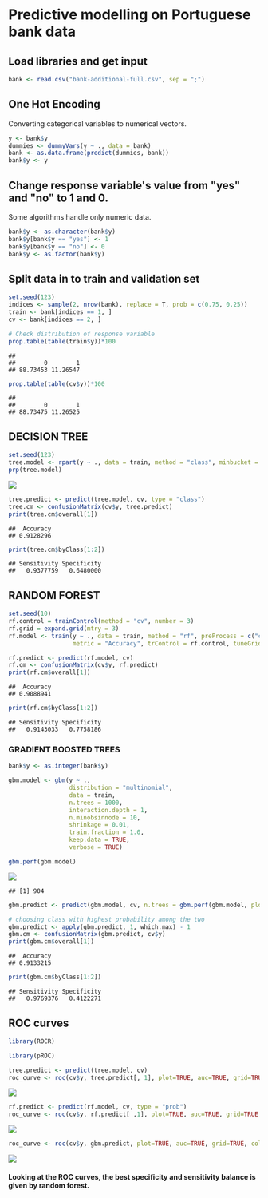 Predictive modelling on Portuguese bank data
================

Load libraries and get input
----------------------------

``` r
bank <- read.csv("bank-additional-full.csv", sep = ";")
```

One Hot Encoding
----------------

Converting categorical variables to numerical vectors.

``` r
y <- bank$y
dummies <- dummyVars(y ~ ., data = bank)
bank <- as.data.frame(predict(dummies, bank))
bank$y <- y
```

Change response variable's value from "yes" and "no" to 1 and 0.
----------------------------------------------------------------

Some algorithms handle only numeric data.

``` r
bank$y <- as.character(bank$y)
bank$y[bank$y == "yes"] <- 1
bank$y[bank$y == "no"] <- 0
bank$y <- as.factor(bank$y)
```

Split data in to train and validation set
-----------------------------------------

``` r
set.seed(123)
indices <- sample(2, nrow(bank), replace = T, prob = c(0.75, 0.25))
train <- bank[indices == 1, ]
cv <- bank[indices == 2, ]

# Check distribution of response variable
prop.table(table(train$y))*100
```

    ## 
    ##        0        1 
    ## 88.73453 11.26547

``` r
prop.table(table(cv$y))*100
```

    ## 
    ##        0        1 
    ## 88.73475 11.26525

DECISION TREE
-------------

``` r
set.seed(123)
tree.model <- rpart(y ~ ., data = train, method = "class", minbucket = 10)
prp(tree.model) 
```

![](modelling_bank_data_files/figure-markdown_github/unnamed-chunk-5-1.png)

``` r
tree.predict <- predict(tree.model, cv, type = "class")
tree.cm <- confusionMatrix(cv$y, tree.predict)
print(tree.cm$overall[1])
```

    ##  Accuracy 
    ## 0.9128296

``` r
print(tree.cm$byClass[1:2])
```

    ## Sensitivity Specificity 
    ##   0.9377759   0.6480000

RANDOM FOREST
-------------

``` r
set.seed(10)
rf.control = trainControl(method = "cv", number = 3)
rf.grid = expand.grid(mtry = 3)
rf.model <- train(y ~ ., data = train, method = "rf", preProcess = c("center", "scale"),
                  metric = "Accuracy", trControl = rf.control, tuneGrid = rf.grid)

rf.predict <- predict(rf.model, cv)
rf.cm <- confusionMatrix(cv$y, rf.predict)
print(rf.cm$overall[1])
```

    ##  Accuracy 
    ## 0.9088941

``` r
print(rf.cm$byClass[1:2])
```

    ## Sensitivity Specificity 
    ##   0.9143033   0.7758186

### GRADIENT BOOSTED TREES

``` r
bank$y <- as.integer(bank$y)

gbm.model <- gbm(y ~ .,
                 distribution = "multinomial",
                 data = train,
                 n.trees = 1000,
                 interaction.depth = 1,
                 n.minobsinnode = 10,
                 shrinkage = 0.01,
                 train.fraction = 1.0,
                 keep.data = TRUE,
                 verbose = TRUE)
```

``` r
gbm.perf(gbm.model)
```


![](modelling_bank_data_files/figure-markdown_github/unnamed-chunk-7-1.png)

    ## [1] 904

``` r
gbm.predict <- predict(gbm.model, cv, n.trees = gbm.perf(gbm.model, plot.it = F), type = "response")
```

``` r
# choosing class with highest probability among the two
gbm.predict <- apply(gbm.predict, 1, which.max) - 1
gbm.cm <- confusionMatrix(gbm.predict, cv$y)
print(gbm.cm$overall[1])
```

    ##  Accuracy 
    ## 0.9133215

``` r
print(gbm.cm$byClass[1:2])
```

    ## Sensitivity Specificity 
    ##   0.9769376   0.4122271

ROC curves
----------

``` r
library(ROCR)
```


``` r
library(pROC)
```

``` r
tree.predict <- predict(tree.model, cv)
roc_curve <- roc(cv$y, tree.predict[, 1], plot=TRUE, auc=TRUE, grid=TRUE, col="blue")
```

![](modelling_bank_data_files/figure-markdown_github/unnamed-chunk-8-1.png)

``` r
rf.predict <- predict(rf.model, cv, type = "prob")
roc_curve <- roc(cv$y, rf.predict[ ,1], plot=TRUE, auc=TRUE, grid=TRUE, col="red")
```

![](modelling_bank_data_files/figure-markdown_github/unnamed-chunk-8-2.png)

``` r
roc_curve <- roc(cv$y, gbm.predict, plot=TRUE, auc=TRUE, grid=TRUE, col="green")
```

![](modelling_bank_data_files/figure-markdown_github/unnamed-chunk-8-3.png)

#### Looking at the ROC curves, the best specificity and sensitivity balance is given by random forest.
